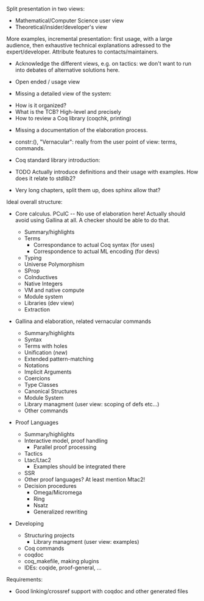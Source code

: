 Split presentation in two views:
- Mathematical/Computer Science user view
- Theoretical/insider/developer's view

More examples, incremental presentation: first usage, with a large
audience, then exhaustive technical explanations adressed to the
expert/developer. Attribute features to contacts/maintainers.

- Acknowledge the different views, e.g. on tactics: we don't want to run
into debates of alternative solutions here.

- Open ended / usage view

- Missing a detailed view of the system:
* How is it organized?
* What is the TCB?
  High-level and precisely
* How to review a Coq library (coqchk, printing)

- Missing a documentation of the elaboration process.

- constr:(), "Vernacular": really from the user point of view: terms,
  commands.


- Coq standard library introduction:
* TODO Actually introduce definitions and their usage with examples.
  How does it relate to stdlib2?

* Very long chapters, split them up, does sphinx allow that?

Ideal overall structure:

* Core calculus. PCuIC
  -- No use of elaboration here! Actually should avoid using Gallina at
  all. A checker should be able to do that.
  - Summary/highlights
  - Terms
    - Correspondance to actual Coq syntax (for uses)
    - Correspondence to actual ML encoding (for devs)
  - Typing
  - Universe Polymorphism
  - SProp
  - CoInductives
  - Native Integers
  - VM and native compute
  - Module system
  - Libraries (dev view)
  - Extraction

* Gallina and elaboration, related vernacular commands
  * Summary/highlights
  * Syntax
  * Terms with holes
  * Unification (*new*)
  * Extended pattern-matching
  * Notations
  * Implicit Arguments
  * Coercions
  * Type Classes
  * Canonical Structures
  * Module System
  * Library managment (user view: scoping of defs etc...)
  * Other commands

* Proof Languages
  * Summary/highlights
  * Interactive model, proof handling
    * Parallel proof processing
  * Tactics
  * Ltac/Ltac2
    * Examples should be integrated there
  * SSR
  * Other proof languages? At least mention Mtac2!
  * Decision procedures
    * Omega/Micromega
    * Ring
    * Nsatz
    * Generalized rewriting

* Developing
  * Structuring projects
    * Library managment (user view: examples)
  * Coq commands
  * coqdoc
  * coq_makefile, making plugins
  * IDEs: coqide, proof-general, ...

Requirements:
- Good linking/crossref support with coqdoc and other generated files
